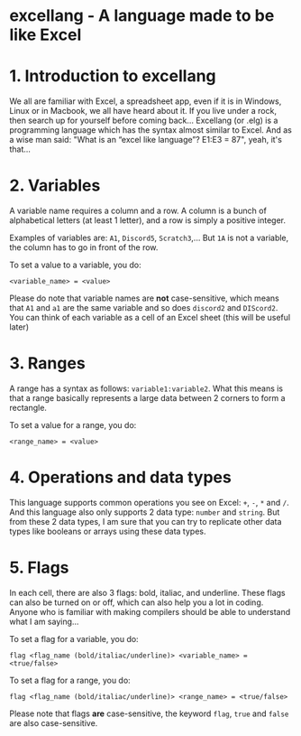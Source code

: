 # excellang - A language made to be like Excel

# 1. Introduction to excellang
We all are familiar with Excel, a spreadsheet app, even if it is in Windows, Linux or in Macbook, we all have heard about it. If you live under a rock, then search up for yourself before coming back...
Excellang (or .elg) is a programming language which has the syntax almost similar to Excel. And as a wise man said: "What is an “excel like language”? E1:E3 = 87", yeah, it's that...

# 2. Variables
A variable name requires a column and a row. A column is a bunch of alphabetical letters (at least 1 letter), and a row is simply a positive integer.

Examples of variables are: `A1`, `Discord5`, `Scratch3`,... But `1A` is not a variable, the column has to go in front of the row.

To set a value to a variable, you do:
```
<variable_name> = <value>
```

Please do note that variable names are **not** case-sensitive, which means that `A1` and `a1` are the same variable and so does `discord2` and `DIScord2`. You can think of each variable as a cell of an Excel sheet (this will be useful later)

# 3. Ranges
A range has a syntax as follows: `variable1:variable2`. What this means is that a range basically represents a large data between 2 corners to form a rectangle.

To set a value for a range, you do:
```
<range_name> = <value>
```

# 4. Operations and data types
This language supports common operations you see on Excel: `+`, `-`, `*` and `/`. And this language also only supports 2 data type: `number` and `string`. But from these 2 data types, I am sure that you can try to replicate other data types like booleans or arrays using these data types.

# 5. Flags
In each cell, there are also 3 flags: bold, italiac, and underline. These flags can also be turned on or off, which can also help you a lot in coding. Anyone who is familiar with making compilers should be able to understand what I am saying...

To set a flag for a variable, you do:
```
flag <flag_name (bold/italiac/underline)> <variable_name> = <true/false>
```

To set a flag for a range, you do:
```
flag <flag_name (bold/italiac/underline)> <range_name> = <true/false>
```

Please note that flags **are** case-sensitive, the keyword `flag`, `true` and `false` are also case-sensitive.
